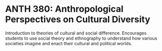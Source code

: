 # ANTH 380: Anthropological Perspectives on Cultural Diversity

Introduction to theories of cultural and social difference. Encourages students to use social theory and ethnography to understand how various societies imagine and enact their cultural and political worlds.